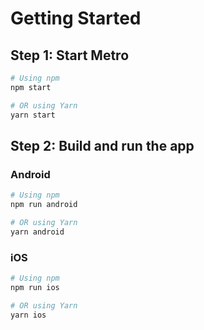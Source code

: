 # Getting Started

## Step 1: Start Metro

```sh
# Using npm
npm start

# OR using Yarn
yarn start
```

## Step 2: Build and run the app

### Android

```sh
# Using npm
npm run android

# OR using Yarn
yarn android
```

### iOS

```sh
# Using npm
npm run ios

# OR using Yarn
yarn ios
```
